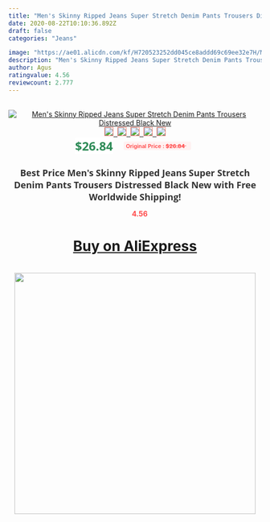 ```yaml
---
title: "Men's Skinny Ripped Jeans Super Stretch Denim Pants Trousers Distressed Black New"
date: 2020-08-22T10:10:36.892Z
draft: false
categories: "Jeans"

image: "https://ae01.alicdn.com/kf/H720523252dd045ce8addd69c69ee32e7H/Men-s-Skinny-Ripped-Jeans-Super-Stretch-Denim-Pants-Trousers-Distressed-Black-New.jpg"
description: "Men's Skinny Ripped Jeans Super Stretch Denim Pants Trousers Distressed Black New"
author: Agus
ratingvalue: 4.56
reviewcount: 2.777
---
```

<br>
<div style="text-align: center;">
<a href="https://s.click.aliexpress.com/e/_AmywkV" target="_blank" rel="nofollow noopener noreferrer"><img alt="Men's Skinny Ripped Jeans Super Stretch Denim Pants Trousers Distressed Black New" class="magnifier-image" src="https://ae01.alicdn.com/kf/H720523252dd045ce8addd69c69ee32e7H/Men-s-Skinny-Ripped-Jeans-Super-Stretch-Denim-Pants-Trousers-Distressed-Black-New.jpg_640x640.jpg">
<br>
<img style="border:1px solid salmon" src="https://ae01.alicdn.com/kf/H720523252dd045ce8addd69c69ee32e7H/Men-s-Skinny-Ripped-Jeans-Super-Stretch-Denim-Pants-Trousers-Distressed-Black-New.jpg_120x120.jpg">&nbsp;&nbsp;<img style="border:1px solid salmon" src="https://ae01.alicdn.com/kf/H5555598ffd7240f39ebec79214e32223E/Men-s-Skinny-Ripped-Jeans-Super-Stretch-Denim-Pants-Trousers-Distressed-Black-New.jpg_120x120.jpg">&nbsp;&nbsp;<img style="border:1px solid salmon" src="https://ae01.alicdn.com/kf/H1915e73d9a5a4624a5000383b8e42d44P/Men-s-Skinny-Ripped-Jeans-Super-Stretch-Denim-Pants-Trousers-Distressed-Black-New.jpg_120x120.jpg">&nbsp;&nbsp;<img style="border:1px solid salmon" src="https://ae01.alicdn.com/kf/Hecd483a6fb684a44bccbe08f30697978k/Men-s-Skinny-Ripped-Jeans-Super-Stretch-Denim-Pants-Trousers-Distressed-Black-New.jpg_120x120.jpg">&nbsp;&nbsp;<img style="border:1px solid salmon" src="https://ae01.alicdn.com/kf/H6db5af5454cc4982baaa638808b982e4d/Men-s-Skinny-Ripped-Jeans-Super-Stretch-Denim-Pants-Trousers-Distressed-Black-New.jpg_120x120.jpg"></a></div><br0>
<div style="text-align: center;"><span style="background-color: white; border: 0px; box-sizing: border-box; color: seagreen; display: inline-block; font-family: &quot;open sans&quot; , &quot;arial&quot; , &quot;helvetica&quot; , sans-serif , &quot;heiti&quot;; font-size: 24px; font-stretch: inherit; font-weight: 700; line-height: inherit; margin: 0px 10px 0px 0px; padding: 0px; vertical-align: middle;">$26.84 </span>
<span style="background: rgb(255 , 241 , 241); border-radius: 3px; border: 0px; box-sizing: border-box; color: #ff4747; display: inline-block; font-family: inherit; font-size: 12px; font-stretch: inherit; font-style: inherit; font-variant: inherit; font-weight: 600; line-height: inherit; margin: 0px; padding: 2px 5px; transform: scale(0.9); vertical-align: middle;">Original Price : <b style="text-decoration: line-through;">$26.84 </b> &nbsp;&nbsp;</span></div>
<h1 style="color: #333333; display: inline-block; font-family: &quot;open sans&quot; , &quot;arial&quot; , &quot;helvetica&quot; , sans-serif , &quot;heiti&quot;; font-size: 18px; font-stretch: inherit; font-weight: 700; text-align: center;">Best Price Men's Skinny Ripped Jeans Super Stretch Denim Pants Trousers Distressed Black New with Free Worldwide Shipping!</h1>
<div style="color: #ff4747; text-align: center;">
<img src="https://4.bp.blogspot.com/-M0ZcTcb-5uY/XleCXlxnR4I/AAAAAAAAAEc/OrjgMkXV1oMQFaCRZj5HQwOCBcu3w1FegCPcBGAYYCw/s1600/star.png" style="height: 15px;">&nbsp;<b>4.56</b></div>
<div class="button_cont" align="center"><a class="buynow_a" href="https://s.click.aliexpress.com/e/_AmywkV" target="_blank" rel="nofollow noopener noreferrer"><H1>Buy on AliExpress</H1></a></div><br>
<div class="separator" style="clear: both; text-align: center;">
<img src="https://lh3.googleusercontent.com/-pTy5HemUv9M/XlePHvY0dAI/AAAAAAAAAE4/0nX5iRUoIWY8eMW9Dpxeirr157OZliDIgCLcBGAsYHQ/s1600/badge.gif" width="480">
</div>
